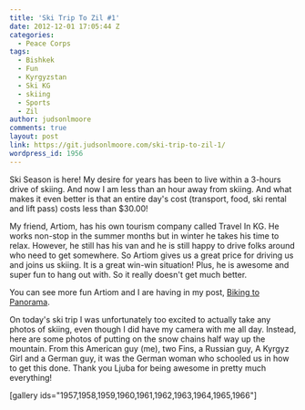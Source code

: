 ```yaml
---
title: 'Ski Trip To Zil #1'
date: 2012-12-01 17:05:44 Z
categories:
  - Peace Corps
tags:
  - Bishkek
  - Fun
  - Kyrgyzstan
  - Ski KG
  - skiing
  - Sports
  - Zil
author: judsonlmoore
comments: true
layout: post
link: https://git.judsonlmoore.com/ski-trip-to-zil-1/
wordpress_id: 1956
---
```


Ski Season is here! My desire for years has been to live within a 3-hours drive of skiing. And now I am less than an hour away from skiing. And what makes it even better is that an entire day's cost (transport, food, ski rental and lift pass) costs less than \$30.00!

My friend, Artiom, has his own tourism company called Travel In KG. He works non-stop in the summer months but in winter he takes his time to relax. However, he still has his van and he is still happy to drive folks around who need to get somewhere. So Artiom gives us a great price for driving us and joins us skiing. It is a great win-win situation! Plus, he is awesome and super fun to hang out with. So it really doesn't get much better.

You can see more fun Artiom and I are having in my post, [Biking to Panorama](https://www.judsonlmoore.com/life/biking-to-panorama/).

On today's ski trip I was unfortunately too excited to actually take any photos of skiing, even though I did have my camera with me all day. Instead, here are some photos of putting on the snow chains half way up the mountain. From this American guy (me), two Fins, a Russian guy, A Kyrgyz Girl and a German guy, it was the German woman who schooled us in how to get this done. Thank you Ljuba for being awesome in pretty much everything!

[gallery ids="1957,1958,1959,1960,1961,1962,1963,1964,1965,1966"]
